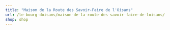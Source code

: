 ```yaml
---
title: "Maison de la Route des Savoir-Faire de l'Oisans"
url: /le-bourg-doisans/maison-de-la-route-des-savoir-faire-de-loisans/
shop: shop
---
```


